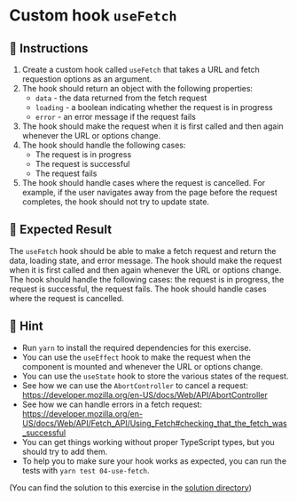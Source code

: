 # Custom hook `useFetch`

## 📝 Instructions

1. Create a custom hook called `useFetch` that takes a URL and fetch requestion options as an argument.
2. The hook should return an object with the following properties:
   - `data` - the data returned from the fetch request
   - `loading` - a boolean indicating whether the request is in progress
   - `error` - an error message if the request fails
3. The hook should make the request when it is first called and then again whenever the URL or options change.
4. The hook should handle the following cases:
   - The request is in progress
   - The request is successful
   - The request fails
5. The hook should handle cases where the request is cancelled. For example, if the user navigates away from the page before the request completes, the hook should not try to update state.

## 🦉 Expected Result

The `useFetch` hook should be able to make a fetch request and return the data, loading state, and error message. The hook should make the request when it is first called and then again whenever the URL or options change. The hook should handle the following cases: the request is in progress, the request is successful, the request fails. The hook should handle cases where the request is cancelled.

## 🔎 Hint

- Run `yarn` to install the required dependencies for this exercise.
- You can use the `useEffect` hook to make the request when the component is mounted and whenever the URL or options change.
- You can use the `useState` hook to store the various states of the request.
- See how we can use the `AbortController` to cancel a request: <https://developer.mozilla.org/en-US/docs/Web/API/AbortController>
- See how we can handle errors in a fetch request: <https://developer.mozilla.org/en-US/docs/Web/API/Fetch_API/Using_Fetch#checking_that_the_fetch_was_successful>
- You can get things working without proper TypeScript types, but you should try to add them.
- To help you to make sure your hook works as expected, you can run the tests with `yarn test 04-use-fetch`.

(You can find the solution to this exercise in the [solution directory](./solution/hook.ts))
